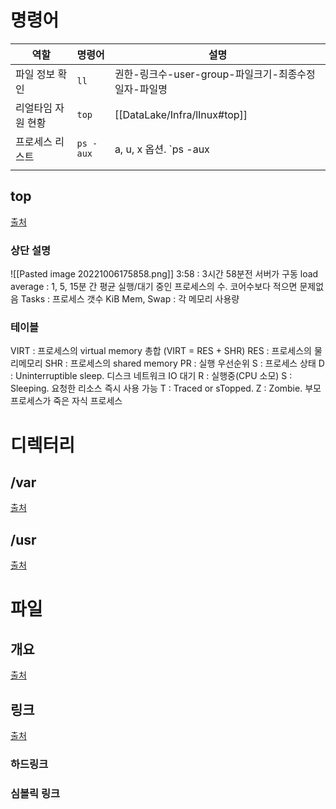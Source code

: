 # 명령어
| 역할               | 명령어    | 설명                                                |
| ------------------ | --------- | --------------------------------------------------- |
| 파일 정보 확인     | `ll`      | 권한-링크수-user-group-파일크기-최종수정일자-파일명 |
| 리얼타임 자원 현황 | `top`     | [[DataLake/Infra/lInux#top]]                                                    |
| 프로세스 리스트    | `ps -aux` | a, u, x 옵션. `ps -aux | grep 머시기` 으로 검색     |
|                    |           |                                                     |
## top
[출처](https://zzsza.github.io/development/2018/07/18/linux-top/)
### 상단 설명
![[Pasted image 20221006175858.png]]
3:58 : 3시간 58분전 서버가 구동
load average : 1, 5, 15분 간 평균 실행/대기 중인 프로세스의 수. 코어수보다 적으면 문제없음
Tasks : 프로세스 갯수
KiB Mem, Swap : 각 메모리 사용량

### 테이블
VIRT : 프로세스의 virtual memory 총합 (VIRT = RES + SHR)
RES : 프로세스의 물리메모리 
SHR : 프로세스의 shared memory
PR : 실행 우선순위
S : 프로세스 상태
	D : Uninterruptible sleep. 디스크 네트워크 IO 대기
	R : 실행중(CPU 소모)
	S : Sleeping. 요청한 리소스 즉시 사용 가능
	T : Traced or sTopped.
	Z : Zombie. 부모 프로세스가 죽은 자식 프로세스

# 디렉터리
## /var 
[출처](https://jadehan.tistory.com/11)

## /usr
[출처](https://jadehan.tistory.com/3?category=836227)

# 파일
## 개요
[출처](https://nerd-mix.tistory.com/28)

## 링크
[출처](https://devkingdom.tistory.com/158)
### 하드링크
### 심볼릭 링크